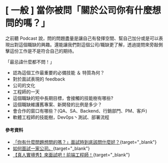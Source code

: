 # [ 一般 ] 當你被問「關於公司你有什麼想問的嗎？」
之前聽 Podcast 說，問的問題盡量是讓自己有發揮空間、幫自己加分或是可以表現出對這個職缺的興趣。還能讓我們對這個公司/職缺更了解，透過提問來旁敲側擊這份工作是不是符合自己的期待。

「最忌諱什麼都不問！」

* 認為這個工作最重要的必備技能 ＆ 特質為何？
* 對於面試表現的 feedback
* 公司的文化
* 工程師的一天
* 這個職缺的短中長期目標，會接觸的技能樹有哪些?
* 這個職缺維護舊專案、新開發的比例是多少？
* 會合作的窗口有哪些？(QA、SA、Backend、行銷部門、PM、客戶)
* 軟體工程師的技能樹，Dev0ps丶測試、部署流程

#### 參考資料
* [「你有什麼問題想問的嗎？」面試時到底該問什麼好？](https://www.darencademy.com/article/view/id/16963){target="_blank"}
* [如何面試一家公司。](https://blog.louie.lu/2017/04/30/%E9%96%8B%E7%99%BC%E4%BA%BA%E5%93%A1%E7%9A%84%E9%9D%A2%E8%A9%A6%E6%8C%87%E5%8D%97-a-developers-guide-to-interviewing/){target="_blank"}
* [【真人實境秀】來面試吧！前端工程師！](https://www.youtube.com/live/JuCyi9sfyJY?si=rOFgBTKeIMkDYB1W){target="_blank"}